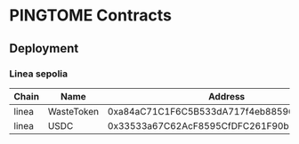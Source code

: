 # PINGTOME Contracts
## Deployment
 
### Linea sepolia

| Chain   | Name               | Address                                    |
|---------|--------------------|--------------------------------------------|
| linea   | WasteToken         | 0xa84aC71C1F6C5B533dA717f4eb88596bB2871aBf |
| linea | USDC               | 0x33533a67C62AcF8595CfDFC261F90b29bB617c39 |
 
 

